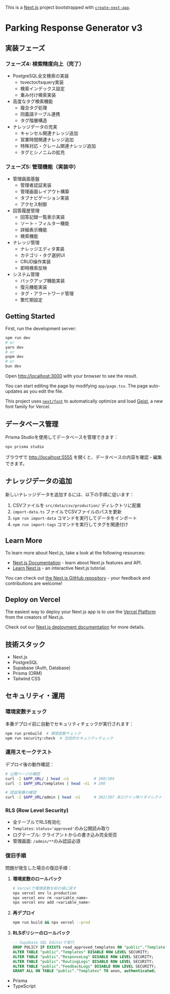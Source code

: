 This is a [Next.js](https://nextjs.org/) project bootstrapped with [`create-next-app`](https://github.com/vercel/next.js/tree/canary/packages/create-next-app).

# Parking Response Generator v3

## 実装フェーズ

### フェーズ4: 検索精度向上（完了）
- PostgreSQL全文検索の実装
  - tsvector/tsquery実装
  - 検索インデックス設定
  - 重み付け検索実装
- 高度なタグ検索機能
  - 複合タグ処理
  - 同義語テーブル連携
  - タグ階層構造
- ナレッジデータの充実
  - キャンセル関連ナレッジ追加
  - 営業時間関連ナレッジ追加
  - 特殊対応・クレーム関連ナレッジ追加
  - タグとシノニムの拡充

### フェーズ5: 管理機能（実装中）
- 管理画面基盤
  - 管理者認証実装
  - 管理画面レイアウト構築
  - タブナビゲーション実装
  - アクセス制御
- 回答履歴管理
  - 回答記録一覧表示実装
  - ソート・フィルター機能
  - 詳細表示機能
  - 検索機能
- ナレッジ管理
  - ナレッジエディタ実装
  - カテゴリ・タグ選択UI
  - CRUD操作実装
  - 即時検索反映
- システム管理
  - バックアップ機能実装
  - 復元機能実装
  - タグ・アラートワード管理
  - 繁忙期設定

## Getting Started

First, run the development server:

```bash
npm run dev
# or
yarn dev
# or
pnpm dev
# or
bun dev
```

Open [http://localhost:3000](http://localhost:3000) with your browser to see the result.

You can start editing the page by modifying `app/page.tsx`. The page auto-updates as you edit the file.

This project uses [`next/font`](https://nextjs.org/docs/app/building-your-application/optimizing/fonts) to automatically optimize and load [Geist](https://vercel.com/font), a new font family for Vercel.

## データベース管理

Prisma Studioを使用してデータベースを管理できます：

```bash
npx prisma studio
```

ブラウザで [http://localhost:5555](http://localhost:5555) を開くと、データベースの内容を確認・編集できます。

## ナレッジデータの追加

新しいナレッジデータを追加するには、以下の手順に従います：

1. CSVファイルを `src/data/csv/production/` ディレクトリに配置
2. `import-data.ts` ファイルでCSVファイルのパスを更新
3. `npm run import-data` コマンドを実行してデータをインポート
4. `npm run import-tags` コマンドを実行してタグを関連付け

## Learn More

To learn more about Next.js, take a look at the following resources:

- [Next.js Documentation](https://nextjs.org/docs) - learn about Next.js features and API.
- [Learn Next.js](https://nextjs.org/learn) - an interactive Next.js tutorial.

You can check out [the Next.js GitHub repository](https://github.com/vercel/next.js) - your feedback and contributions are welcome!

## Deploy on Vercel

The easiest way to deploy your Next.js app is to use the [Vercel Platform](https://vercel.com/new?utm_medium=default-template&filter=next.js&utm_source=create-next-app&utm_campaign=create-next-app-readme) from the creators of Next.js.

Check out our [Next.js deployment documentation](https://nextjs.org/docs/app/building-your-application/deploying) for more details.

## 技術スタック
- Next.js
- PostgreSQL
- Supabase (Auth, Database)
- Prisma (ORM)
- Tailwind CSS

## セキュリティ・運用

### 環境変数チェック
本番デプロイ前に自動でセキュリティチェックが実行されます：

```bash
npm run prebuild  # 環境変数チェック
npm run security:check  # 包括的セキュリティチェック
```

### 運用スモークテスト
デプロイ後の動作確認：

```bash
# 公開ページの確認
curl -I $APP_URL/ | head -n1           # 200/304
curl -I $APP_URL/templates | head -n1  # 200

# 認証保護の確認
curl -I $APP_URL/admin | head -n1      # 302/307 未ログイン時リダイレクト
```

### RLS (Row Level Security)
- 全テーブルでRLS有効化
- `Templates`: `status='approved'`のみ公開読み取り
- ログテーブル: クライアントからの書き込み完全拒否
- 管理画面: `/admin/**`のみ認証必須

### 復旧手順
問題が発生した場合の復旧手順：

1. **環境変数のロールバック**
   ```bash
   # Vercelで環境変数を前の値に戻す
   npx vercel env ls production
   npx vercel env rm <variable_name>
   npx vercel env add <variable_name>
   ```

2. **再デプロイ**
   ```bash
   npm run build && npx vercel --prod
   ```

3. **RLSポリシーのロールバック**
   ```sql
   -- Supabase SQL Editorで実行
   DROP POLICY IF EXISTS read_approved_templates ON "public"."Templates";
   ALTER TABLE "public"."Templates" DISABLE ROW LEVEL SECURITY;
   ALTER TABLE "public"."ResponseLog" DISABLE ROW LEVEL SECURITY;
   ALTER TABLE "public"."RoutingLogs" DISABLE ROW LEVEL SECURITY;
   ALTER TABLE "public"."FeedbackLogs" DISABLE ROW LEVEL SECURITY;
   GRANT ALL ON TABLE "public"."Templates" TO anon, authenticated;
   ```
- Prisma
- TypeScript
